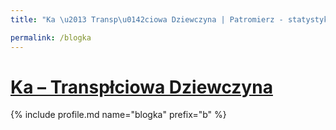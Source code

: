 ```yaml
---
title: "Ka \u2013 Transp\u0142ciowa Dziewczyna | Patromierz - statystyki Patronite.pl"

permalink: /blogka
---
```


# [Ka – Transpłciowa Dziewczyna](https://patronite.pl/blogka)

{% include profile.md name="blogka" prefix="b" %}
